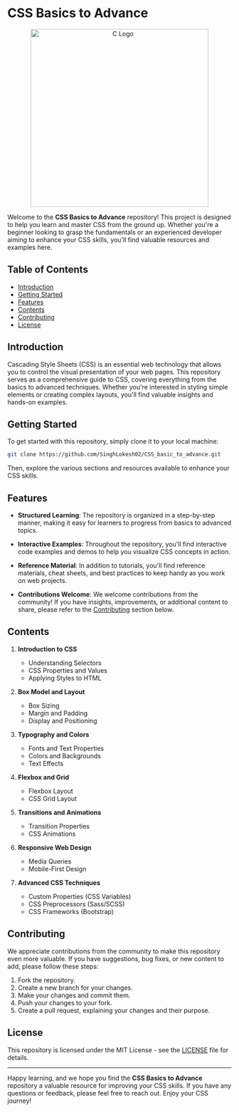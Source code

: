 
# CSS Basics to Advance

<p align="center">
  <img src="https://source.unsplash.com/random/?website-development,CSS" alt="C Logo" width="400" height="400">
</p>

Welcome to the **CSS Basics to Advance** repository! This project is designed to help you learn and master CSS from the ground up. Whether you're a beginner looking to grasp the fundamentals or an experienced developer aiming to enhance your CSS skills, you'll find valuable resources and examples here.

## Table of Contents
- [Introduction](#introduction)
- [Getting Started](#getting-started)
- [Features](#features)
- [Contents](#contents)
- [Contributing](#contributing)
- [License](#license)

## Introduction

Cascading Style Sheets (CSS) is an essential web technology that allows you to control the visual presentation of your web pages. This repository serves as a comprehensive guide to CSS, covering everything from the basics to advanced techniques. Whether you're interested in styling simple elements or creating complex layouts, you'll find valuable insights and hands-on examples.

## Getting Started

To get started with this repository, simply clone it to your local machine:

```bash
git clone https://github.com/SinghLokesh02/CSS_basic_to_advance.git
```

Then, explore the various sections and resources available to enhance your CSS skills.

## Features

- **Structured Learning**: The repository is organized in a step-by-step manner, making it easy for learners to progress from basics to advanced topics.

- **Interactive Examples**: Throughout the repository, you'll find interactive code examples and demos to help you visualize CSS concepts in action.

- **Reference Material**: In addition to tutorials, you'll find reference materials, cheat sheets, and best practices to keep handy as you work on web projects.

- **Contributions Welcome**: We welcome contributions from the community! If you have insights, improvements, or additional content to share, please refer to the [Contributing](#contributing) section below.

## Contents

1. **Introduction to CSS**
   - Understanding Selectors
   - CSS Properties and Values
   - Applying Styles to HTML

2. **Box Model and Layout**
   - Box Sizing
   - Margin and Padding
   - Display and Positioning

3. **Typography and Colors**
   - Fonts and Text Properties
   - Colors and Backgrounds
   - Text Effects

4. **Flexbox and Grid**
   - Flexbox Layout
   - CSS Grid Layout

5. **Transitions and Animations**
   - Transition Properties
   - CSS Animations

6. **Responsive Web Design**
   - Media Queries
   - Mobile-First Design

7. **Advanced CSS Techniques**
   - Custom Properties (CSS Variables)
   - CSS Preprocessors (Sass/SCSS)
   - CSS Frameworks (Bootstrap)

## Contributing

We appreciate contributions from the community to make this repository even more valuable. If you have suggestions, bug fixes, or new content to add, please follow these steps:

1. Fork the repository.
2. Create a new branch for your changes.
3. Make your changes and commit them.
4. Push your changes to your fork.
5. Create a pull request, explaining your changes and their purpose.

## License

This repository is licensed under the MIT License - see the [LICENSE](LICENSE) file for details.

---

Happy learning, and we hope you find the **CSS Basics to Advance** repository a valuable resource for improving your CSS skills. If you have any questions or feedback, please feel free to reach out. Enjoy your CSS journey!
```


